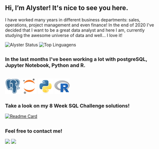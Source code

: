 ## Hi, I’m Alyster! It's nice to see you here.

I have worked many years in different business departments: sales, operations, project management and even finance! In the end of 2020 I've decided that I want to be a great data analyst and here I am, currently studying the awesome universe of data and well... I love it!


![Alyster Status](https://github-readme-stats.vercel.app/api?username=alysterf&show_icons=true&theme=nord&include_all_commits=true&private_counts=true)
![Top Linguagens](https://github-readme-stats.vercel.app/api/top-langs/?username=alysterf&layout=default&theme=nord)

##
### In the last months I've been working a lot with postgreSQL, Jupyter Notebook, Python and R.

<div style="display: inline_block"><br>
  <img align="center" alt="Alyster-PostgreSQL" height="50" width="50" src="https://github.com/devicons/devicon/blob/master/icons/postgresql/postgresql-plain.svg">
  <img align="center" alt="Alyster-Jupyter" height="50" width="50" src="https://github.com/devicons/devicon/blob/master/icons/jupyter/jupyter-original.svg">
  <img align="center" alt="Alyster-Python" height="50" width="50" src="https://github.com/devicons/devicon/blob/master/icons/python/python-original.svg">
  <img align="center" alt="Alyster-R" height="50" width="50" src="https://github.com/devicons/devicon/blob/master/icons/r/r-original.svg">
</div>

##

### Take a look on my 8 Week SQL Challenge solutions!

[![Readme Card](https://github-readme-stats.vercel.app/api/pin/?username=alysterf&repo=8week-SQL-challenge&show_owner=true&theme=nord&show_language=true)](https://github.com/AlysterF/8week-SQL-challenge)

##

### Feel free to contact me!

[<img src="https://img.shields.io/badge/linkedin-%230077B5.svg?&style=for-the-badge&logo=linkedin&logoColor=white" />](https://www.linkedin.com/in/alysterfernandes/)
[<img src="https://img.shields.io/badge/medium-%2312100E.svg?&style=for-the-badge&logo=medium&logoColor=white" />](https://medium.com/@alyster)
